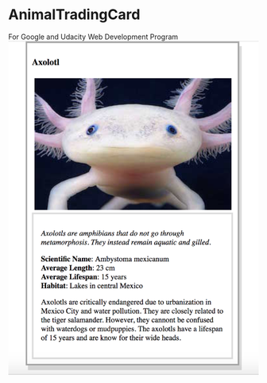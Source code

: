 # AnimalTradingCard
For Google and Udacity Web Development Program
<img src="https://github.com/sriniva5/AnimalTradingCard/blob/master/Screen%20Shot%202018-03-14%20at%207.43.58%20PM.png">
